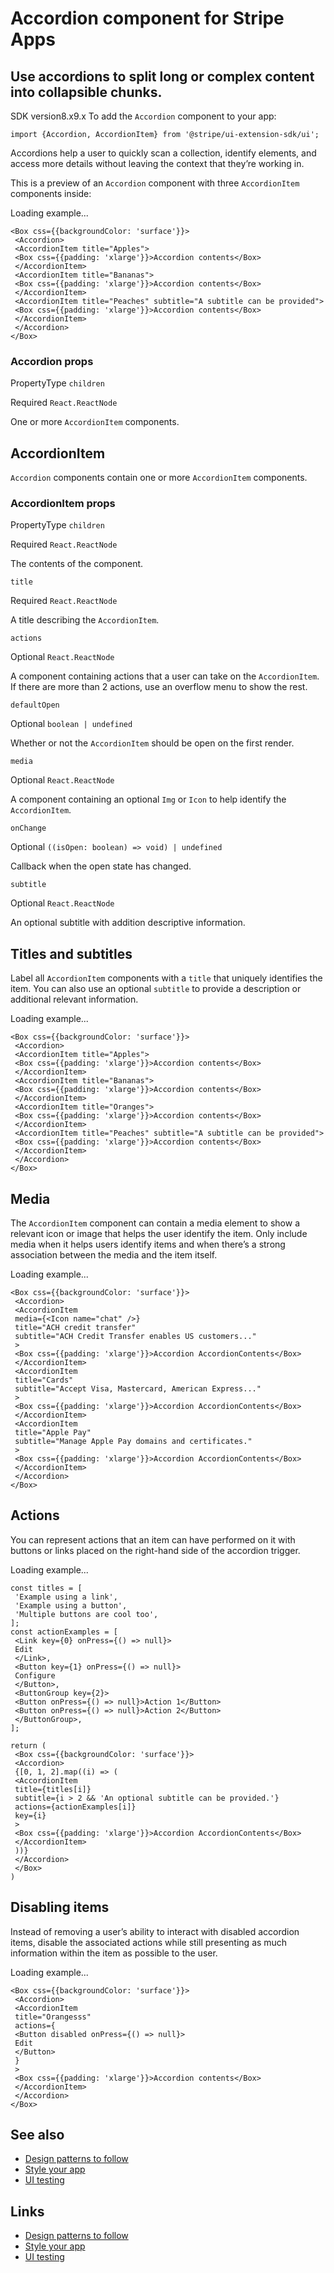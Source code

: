 # Accordion component for Stripe Apps

## Use accordions to split long or complex content into collapsible chunks.

SDK version8.x9.x
To add the `Accordion` component to your app:

```
import {Accordion, AccordionItem} from '@stripe/ui-extension-sdk/ui';
```

Accordions help a user to quickly scan a collection, identify elements, and
access more details without leaving the context that they’re working in.

This is a preview of an `Accordion` component with three `AccordionItem`
components inside:

Loading example...
```
<Box css={{backgroundColor: 'surface'}}>
 <Accordion>
 <AccordionItem title="Apples">
 <Box css={{padding: 'xlarge'}}>Accordion contents</Box>
 </AccordionItem>
 <AccordionItem title="Bananas">
 <Box css={{padding: 'xlarge'}}>Accordion contents</Box>
 </AccordionItem>
 <AccordionItem title="Peaches" subtitle="A subtitle can be provided">
 <Box css={{padding: 'xlarge'}}>Accordion contents</Box>
 </AccordionItem>
 </Accordion>
</Box>
```

### Accordion props

PropertyType
`children`

Required
`React.ReactNode`

One or more `AccordionItem` components.

## AccordionItem

`Accordion` components contain one or more `AccordionItem` components.

### AccordionItem props

PropertyType
`children`

Required
`React.ReactNode`

The contents of the component.

`title`

Required
`React.ReactNode`

A title describing the `AccordionItem`.

`actions`

Optional
`React.ReactNode`

A component containing actions that a user can take on the `AccordionItem`. If
there are more than 2 actions, use an overflow menu to show the rest.

`defaultOpen`

Optional
`boolean | undefined`

Whether or not the `AccordionItem` should be open on the first render.

`media`

Optional
`React.ReactNode`

A component containing an optional `Img` or `Icon` to help identify the
`AccordionItem`.

`onChange`

Optional
`((isOpen: boolean) => void) | undefined`

Callback when the open state has changed.

`subtitle`

Optional
`React.ReactNode`

An optional subtitle with addition descriptive information.

## Titles and subtitles

Label all `AccordionItem` components with a `title` that uniquely identifies the
item. You can also use an optional `subtitle` to provide a description or
additional relevant information.

Loading example...
```
<Box css={{backgroundColor: 'surface'}}>
 <Accordion>
 <AccordionItem title="Apples">
 <Box css={{padding: 'xlarge'}}>Accordion contents</Box>
 </AccordionItem>
 <AccordionItem title="Bananas">
 <Box css={{padding: 'xlarge'}}>Accordion contents</Box>
 </AccordionItem>
 <AccordionItem title="Oranges">
 <Box css={{padding: 'xlarge'}}>Accordion contents</Box>
 </AccordionItem>
 <AccordionItem title="Peaches" subtitle="A subtitle can be provided">
 <Box css={{padding: 'xlarge'}}>Accordion contents</Box>
 </AccordionItem>
 </Accordion>
</Box>
```

## Media

The `AccordionItem` component can contain a media element to show a relevant
icon or image that helps the user identify the item. Only include media when it
helps users identify items and when there’s a strong association between the
media and the item itself.

Loading example...
```
<Box css={{backgroundColor: 'surface'}}>
 <Accordion>
 <AccordionItem
 media={<Icon name="chat" />}
 title="ACH credit transfer"
 subtitle="ACH Credit Transfer enables US customers..."
 >
 <Box css={{padding: 'xlarge'}}>Accordion AccordionContents</Box>
 </AccordionItem>
 <AccordionItem
 title="Cards"
 subtitle="Accept Visa, Mastercard, American Express..."
 >
 <Box css={{padding: 'xlarge'}}>Accordion AccordionContents</Box>
 </AccordionItem>
 <AccordionItem
 title="Apple Pay"
 subtitle="Manage Apple Pay domains and certificates."
 >
 <Box css={{padding: 'xlarge'}}>Accordion AccordionContents</Box>
 </AccordionItem>
 </Accordion>
</Box>
```

## Actions

You can represent actions that an item can have performed on it with buttons or
links placed on the right-hand side of the accordion trigger.

Loading example...
```
const titles = [
 'Example using a link',
 'Example using a button',
 'Multiple buttons are cool too',
];
const actionExamples = [
 <Link key={0} onPress={() => null}>
 Edit
 </Link>,
 <Button key={1} onPress={() => null}>
 Configure
 </Button>,
 <ButtonGroup key={2}>
 <Button onPress={() => null}>Action 1</Button>
 <Button onPress={() => null}>Action 2</Button>
 </ButtonGroup>,
];

return (
 <Box css={{backgroundColor: 'surface'}}>
 <Accordion>
 {[0, 1, 2].map((i) => (
 <AccordionItem
 title={titles[i]}
 subtitle={i > 2 && 'An optional subtitle can be provided.'}
 actions={actionExamples[i]}
 key={i}
 >
 <Box css={{padding: 'xlarge'}}>Accordion AccordionContents</Box>
 </AccordionItem>
 ))}
 </Accordion>
 </Box>
)
```

## Disabling items

Instead of removing a user’s ability to interact with disabled accordion items,
disable the associated actions while still presenting as much information within
the item as possible to the user.

Loading example...
```
<Box css={{backgroundColor: 'surface'}}>
 <Accordion>
 <AccordionItem
 title="Orangesss"
 actions={
 <Button disabled onPress={() => null}>
 Edit
 </Button>
 }
 >
 <Box css={{padding: 'xlarge'}}>Accordion contents</Box>
 </AccordionItem>
 </Accordion>
</Box>
```

## See also

- [Design patterns to follow](https://docs.stripe.com/stripe-apps/patterns)
- [Style your app](https://docs.stripe.com/stripe-apps/style)
- [UI testing](https://docs.stripe.com/stripe-apps/ui-testing)

## Links

- [Design patterns to follow](https://docs.stripe.com/stripe-apps/patterns)
- [Style your app](https://docs.stripe.com/stripe-apps/style)
- [UI testing](https://docs.stripe.com/stripe-apps/ui-testing)